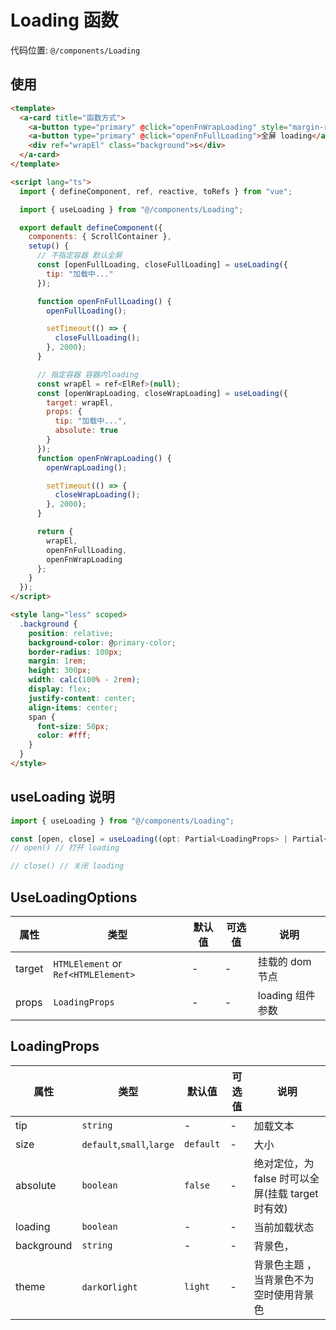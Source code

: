 # Loading 函数

代码位置: `@/components/Loading`

## 使用

```html
<template>
  <a-card title="函数方式">
    <a-button type="primary" @click="openFnWrapLoading" style="margin-right: 0.5rem;">容器内 loading</a-button>
    <a-button type="primary" @click="openFnFullLoading">全屏 loading</a-button>
    <div ref="wrapEl" class="background">s</div>
  </a-card>
</template>

<script lang="ts">
  import { defineComponent, ref, reactive, toRefs } from "vue";

  import { useLoading } from "@/components/Loading";

  export default defineComponent({
    components: { ScrollContainer },
    setup() {
      // 不指定容器 默认全屏
      const [openFullLoading, closeFullLoading] = useLoading({
        tip: "加载中..."
      });

      function openFnFullLoading() {
        openFullLoading();

        setTimeout(() => {
          closeFullLoading();
        }, 2000);
      }

      // 指定容器 容器内loading
      const wrapEl = ref<ElRef>(null);
      const [openWrapLoading, closeWrapLoading] = useLoading({
        target: wrapEl,
        props: {
          tip: "加载中...",
          absolute: true
        }
      });
      function openFnWrapLoading() {
        openWrapLoading();

        setTimeout(() => {
          closeWrapLoading();
        }, 2000);
      }

      return {
        wrapEl,
        openFnFullLoading,
        openFnWrapLoading
      };
    }
  });
</script>

<style lang="less" scoped>
  .background {
    position: relative;
    background-color: @primary-color;
    border-radius: 100px;
    margin: 1rem;
    height: 300px;
    width: calc(100% - 2rem);
    display: flex;
    justify-content: center;
    align-items: center;
    span {
      font-size: 50px;
      color: #fff;
    }
  }
</style>
```

## useLoading 说明

```js
import { useLoading } from "@/components/Loading";

const [open, close] = useLoading((opt: Partial<LoadingProps> | Partial<UseLoadingOptions>));
// open() // 打开 loading

// close() // 关闭 loading
```

## UseLoadingOptions

| 属性   | 类型                                | 默认值 | 可选值 | 说明             |
| ------ | ----------------------------------- | ------ | ------ | ---------------- |
| target | `HTMLElement` or `Ref<HTMLElement>` | -      | -      | 挂载的 dom 节点  |
| props  | `LoadingProps`                      | -      | -      | loading 组件参数 |

## LoadingProps

| 属性       | 类型                      | 默认值    | 可选值 | 说明                                              |
| ---------- | ------------------------- | --------- | ------ | ------------------------------------------------- |
| tip        | `string`                  | -         | -      | 加载文本                                          |
| size       | `default`,`small`,`large` | `default` | -      | 大小                                              |
| absolute   | `boolean`                 | `false`   | -      | 绝对定位，为 false 时可以全屏(挂载 target 时有效) |
| loading    | `boolean`                 | -         | -      | 当前加载状态                                      |
| background | `string`                  | -         | -      | 背景色，                                          |
| theme      | `dark`or`light`           | `light`   | -      | 背景色主题 ，当背景色不为空时使用背景色           |
